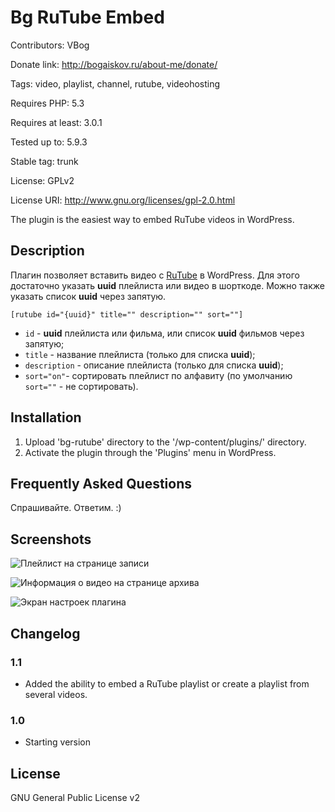# Bg RuTube Embed 

Contributors: VBog

Donate link: http://bogaiskov.ru/about-me/donate/

Tags: video, playlist, channel, rutube, videohosting

Requires PHP: 5.3

Requires at least: 3.0.1

Tested up to: 5.9.3

Stable tag: trunk

License: GPLv2

License URI: http://www.gnu.org/licenses/gpl-2.0.html


The plugin is the easiest way to embed RuTube videos in WordPress.

## Description

Плагин позволяет вставить видео с [RuTube](https://rutube.ru/) в WordPress. Для этого достаточно указать **uuid** плейлиста или видео в шорткоде. Можно также указать список **uuid** через запятую.

`[rutube id="{uuid}" title="" description="" sort=""]`

*	`id` - **uuid** плейлиста или фильма, или список **uuid** фильмов через запятую;
*	`title` - название плейлиста (только для списка **uuid**);
*	`description` - описание плейлиста (только для списка **uuid**);
*	`sort="on"`- сортировать плейлист по алфавиту (по умолчанию `sort=""` - не сортировать).

## Installation

1. Upload 'bg-rutube' directory to the '/wp-content/plugins/' directory.
2. Activate the plugin through the 'Plugins' menu in WordPress.

## Frequently Asked Questions

Спрашивайте. Ответим. :)

## Screenshots

![Плейлист на странице записи](http://bogaiskov.ru/test/wp-content/plugins/bg-rutube/images/screenshot-1.jpg "1. Плейлист на странице записи.")

![Информация о видео на странице архива](http://bogaiskov.ru/test/wp-content/plugins/bg-rutube/images/screenshot-2.jpg "2. Информация о видео на странице архива/метки/рубрики (Включена опция Видео только на страницах записей).")

![Экран настроек плагина](http://bogaiskov.ru/test/wp-content/plugins/bg-rutube/images/screenshot-3.jpg "3. Экран настроек плагина.")


## Changelog

### 1.1

* Added the ability to embed a RuTube playlist or create a playlist from several videos.

### 1.0

* Starting version

## License

GNU General Public License v2

